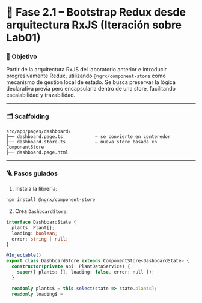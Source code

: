 # 🔁 Fase 2.1 – Bootstrap Redux desde arquitectura RxJS (Iteración sobre Lab01)

### 🎯 Objetivo

Partir de la arquitectura RxJS del laboratorio anterior e introducir progresivamente Redux, utilizando `@ngrx/component-store` como mecanismo de gestión local de estado. Se busca preservar la lógica declarativa previa pero encapsularla dentro de una store, facilitando escalabilidad y trazabilidad.

---

### 🗂️ Scaffolding

```
src/app/pages/dashboard/
├── dashboard.page.ts            ← se convierte en contenedor
├── dashboard.store.ts           ← nueva store basada en ComponentStore
├── dashboard.page.html
```

---

### 🪜 Pasos guiados

1. Instala la librería:

```bash
npm install @ngrx/component-store
```

2. Crea `DashboardStore`:

```ts
interface DashboardState {
  plants: Plant[];
  loading: boolean;
  error: string | null;
}

@Injectable()
export class DashboardStore extends ComponentStore<DashboardState> {
  constructor(private api: PlantDataService) {
    super({ plants: [], loading: false, error: null });
  }

  readonly plants$ = this.select(state => state.plants);
  readonly loading$ =
```
